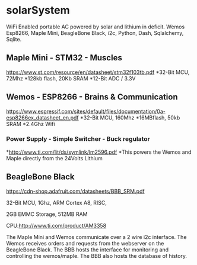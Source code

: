 # solarSystem
WiFi Enabled portable AC powered by solar and lithium in deficit. Wemos Esp8266, Maple Mini, BeagleBone Black, i2c, Python, Dash, Sqlalchemy, Sqlite.

## Maple Mini - STM32 - Muscles
https://www.st.com/resource/en/datasheet/stm32f103tb.pdf
*32-Bit MCU, 72Mhz
*128kb flash, 20Kb SRAM
*12-Bit ADC / 3.3V


## Wemos - ESP8266 - Brains & Communication
https://www.espressif.com/sites/default/files/documentation/0a-esp8266ex_datasheet_en.pdf
*32-Bit MCU, 160Mhz
*16MBflash, 50kb SRAM
*2.4Ghz Wifi


### Power Supply - Simple Switcher - Buck regulator
*http://www.ti.com/lit/ds/symlink/lm2596.pdf
*This powers the Wemos and Maple directly from the 24Volts Lithium


## BeagleBone Black
https://cdn-shop.adafruit.com/datasheets/BBB_SRM.pdf

32-Bit MCU, 1Ghz, ARM Cortex A8, RISC, 

2GB EMMC Storage, 512MB RAM

CPU:http://www.ti.com/product/AM3358


The Maple Mini and Wemos communicate over a 2 wire i2c interface.
The Wemos receives orders and requests from the webserver on the BeagleBone Black.
The BBB hosts the interface for monitoring and controlling the wemos/maple.
The BBB also hosts the database of history.
